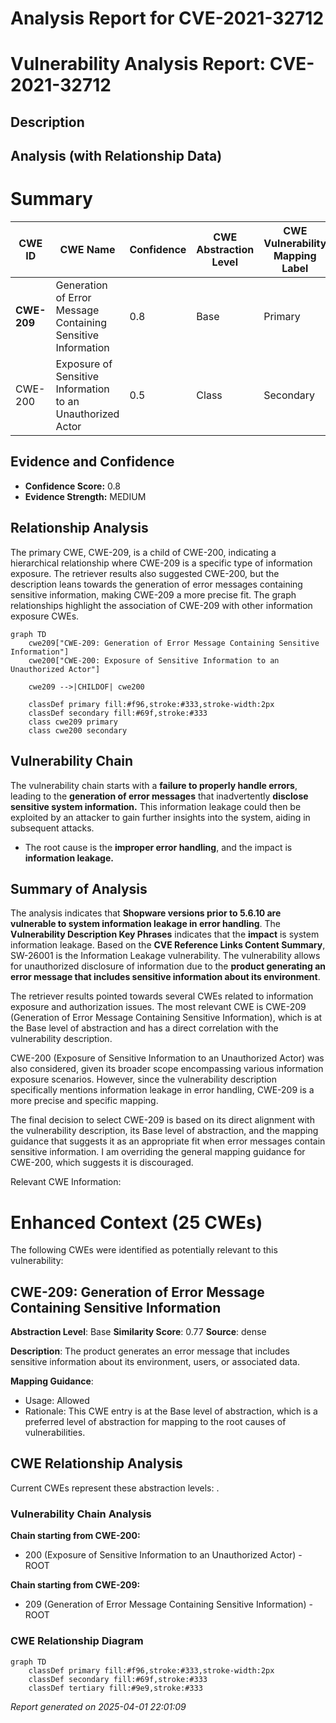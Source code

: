 # Analysis Report for CVE-2021-32712

# Vulnerability Analysis Report: CVE-2021-32712

## Description



## Analysis (with Relationship Data)

# Summary
| CWE ID | CWE Name | Confidence | CWE Abstraction Level | CWE Vulnerability Mapping Label | CWE-Vulnerability Mapping Notes |
|---|---|---|---|---|---|
| **CWE-209** | Generation of Error Message Containing Sensitive Information | 0.8 | Base | Primary | Allowed |
| CWE-200 | Exposure of Sensitive Information to an Unauthorized Actor | 0.5 | Class | Secondary | Discouraged |

## Evidence and Confidence

*   **Confidence Score:** 0.8
*   **Evidence Strength:** MEDIUM

## Relationship Analysis
The primary CWE, CWE-209, is a child of CWE-200, indicating a hierarchical relationship where CWE-209 is a specific type of information exposure. The retriever results also suggested CWE-200, but the description leans towards the generation of error messages containing sensitive information, making CWE-209 a more precise fit. The graph relationships highlight the association of CWE-209 with other information exposure CWEs.

```mermaid
graph TD
    cwe209["CWE-209: Generation of Error Message Containing Sensitive Information"]
    cwe200["CWE-200: Exposure of Sensitive Information to an Unauthorized Actor"]
    
    cwe209 -->|CHILDOF| cwe200

    classDef primary fill:#f96,stroke:#333,stroke-width:2px
    classDef secondary fill:#69f,stroke:#333
    class cwe209 primary
    class cwe200 secondary
```

## Vulnerability Chain
The vulnerability chain starts with a **failure to properly handle errors**, leading to the **generation of error messages** that inadvertently **disclose sensitive system information.** This information leakage could then be exploited by an attacker to gain further insights into the system, aiding in subsequent attacks.
  - The root cause is the **improper error handling**, and the impact is **information leakage.**

## Summary of Analysis
The analysis indicates that **Shopware versions prior to 5.6.10 are vulnerable to system information leakage in error handling**. The **Vulnerability Description Key Phrases** indicates that the **impact** is system information leakage. Based on the **CVE Reference Links Content Summary**, SW-26001 is the Information Leakage vulnerability. The vulnerability allows for unauthorized disclosure of information due to the **product generating an error message that includes sensitive information about its environment**.

The retriever results pointed towards several CWEs related to information exposure and authorization issues. The most relevant CWE is CWE-209 (Generation of Error Message Containing Sensitive Information), which is at the Base level of abstraction and has a direct correlation with the vulnerability description.

CWE-200 (Exposure of Sensitive Information to an Unauthorized Actor) was also considered, given its broader scope encompassing various information exposure scenarios. However, since the vulnerability description specifically mentions information leakage in error handling, CWE-209 is a more precise and specific mapping.

The final decision to select CWE-209 is based on its direct alignment with the vulnerability description, its Base level of abstraction, and the mapping guidance that suggests it as an appropriate fit when error messages contain sensitive information. I am overriding the general mapping guidance for CWE-200, which suggests it is discouraged.

Relevant CWE Information:

# Enhanced Context (25 CWEs)
The following CWEs were identified as potentially relevant to this vulnerability:

## CWE-209: Generation of Error Message Containing Sensitive Information
**Abstraction Level**: Base
**Similarity Score**: 0.77
**Source**: dense

**Description**:
The product generates an error message that includes sensitive information about its environment, users, or associated data.

**Mapping Guidance**:
- Usage: Allowed
- Rationale: This CWE entry is at the Base level of abstraction, which is a preferred level of abstraction for mapping to the root causes of vulnerabilities.


## CWE Relationship Analysis

Current CWEs represent these abstraction levels: .


### Vulnerability Chain Analysis

**Chain starting from CWE-200:**
- 200 (Exposure of Sensitive Information to an Unauthorized Actor) - ROOT


**Chain starting from CWE-209:**
- 209 (Generation of Error Message Containing Sensitive Information) - ROOT



### CWE Relationship Diagram

```mermaid
graph TD
    classDef primary fill:#f96,stroke:#333,stroke-width:2px
    classDef secondary fill:#69f,stroke:#333
    classDef tertiary fill:#9e9,stroke:#333
```



*Report generated on 2025-04-01 22:01:09*
